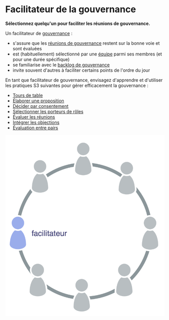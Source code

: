 # Facilitateur de la gouvernance

<summary>
<strong>Sélectionnez quelqu'un pour faciliter les réunions de gouvernance.</strong>
</summary>

Un facilitateur de [gouvernance](glossary:governance) :

- s'assure que les [réunions de gouvernance](section:governance-meeting) restent sur la bonne voie et sont évaluées
- est (habituellement) sélectionné par une [équipe](glossary:team) parmi ses membres (et pour une durée spécifique)
- se familiarise avec le [backlog de gouvernance](section:governance-backlog)
- invite souvent d'autres à faciliter certains points de l'ordre du jour

En tant que facilitateur de gouvernance, envisagez d'apprendre et d'utiliser les pratiques S3 suivantes pour gérer efficacement la gouvernance :

- [Tours de table](section:rounds)
- [Élaborer une proposition](section:proposal-forming)
- [Décider par consentement](section:consent-decision-making)
- [Sélectionner les porteurs de rôles](section:role-selection)
- [Évaluer les réunions](section:evaluate-meetings)
- [Intégrer les objections](section:resolve-objections)
- [Évaluation entre pairs](section:peer-review)

![Le facilitateur de gouvernance est typiquement membre de l'équipe](img/circle/facilitator.png)